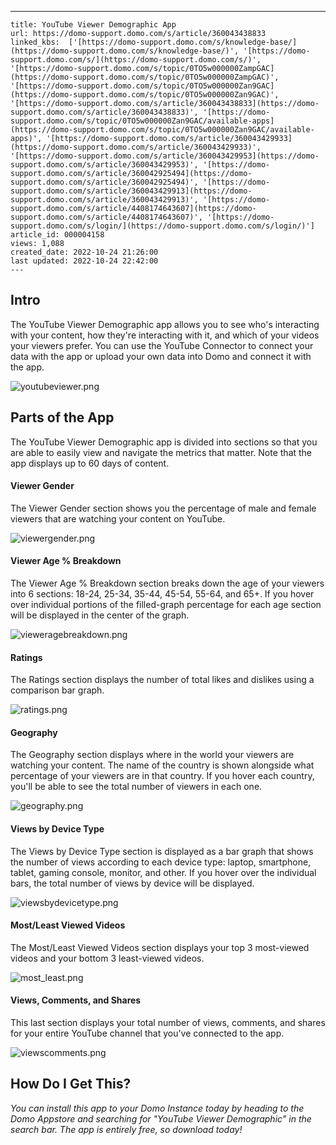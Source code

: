 ---
    title: YouTube Viewer Demographic App
    url: https://domo-support.domo.com/s/article/360043438833
    linked_kbs:  ['[https://domo-support.domo.com/s/knowledge-base/](https://domo-support.domo.com/s/knowledge-base/)', '[https://domo-support.domo.com/s/](https://domo-support.domo.com/s/)', '[https://domo-support.domo.com/s/topic/0TO5w000000ZampGAC](https://domo-support.domo.com/s/topic/0TO5w000000ZampGAC)', '[https://domo-support.domo.com/s/topic/0TO5w000000Zan9GAC](https://domo-support.domo.com/s/topic/0TO5w000000Zan9GAC)', '[https://domo-support.domo.com/s/article/360043438833](https://domo-support.domo.com/s/article/360043438833)', '[https://domo-support.domo.com/s/topic/0TO5w000000Zan9GAC/available-apps](https://domo-support.domo.com/s/topic/0TO5w000000Zan9GAC/available-apps)', '[https://domo-support.domo.com/s/article/360043429933](https://domo-support.domo.com/s/article/360043429933)', '[https://domo-support.domo.com/s/article/360043429953](https://domo-support.domo.com/s/article/360043429953)', '[https://domo-support.domo.com/s/article/360042925494](https://domo-support.domo.com/s/article/360042925494)', '[https://domo-support.domo.com/s/article/360043429913](https://domo-support.domo.com/s/article/360043429913)', '[https://domo-support.domo.com/s/article/4408174643607](https://domo-support.domo.com/s/article/4408174643607)', '[https://domo-support.domo.com/s/login/](https://domo-support.domo.com/s/login/)']
    article_id: 000004158
    views: 1,088
    created_date: 2022-10-24 21:26:00
    last updated: 2022-10-24 22:42:00
    ---



Intro
-----


The YouTube Viewer Demographic app allows you to see who's interacting with your content, how they're interacting with it, and which of your videos your viewers prefer. You can use the YouTube Connector to connect your data with the app or upload your own data into Domo and connect it with the app.  


![youtubeviewer.png](youtubeviewer.png)


Parts of the App
----------------


The YouTube Viewer Demographic app is divided into sections so that you are able to easily view and navigate the metrics that matter. Note that the app displays up to 60 days of content.


#### Viewer Gender


The Viewer Gender section shows you the percentage of male and female viewers that are watching your content on YouTube. 


![viewergender.png](viewergender.png)


#### Viewer Age % Breakdown


The Viewer Age % Breakdown section breaks down the age of your viewers into 6 sections: 18-24, 25-34, 35-44, 45-54, 55-64, and 65+. If you hover over individual portions of the filled-graph percentage for each age section will be displayed in the center of the graph. 


![vieweragebreakdown.png](vieweragebreakdown.png)


#### Ratings


The Ratings section displays the number of total likes and dislikes using a comparison bar graph. 


![ratings.png](ratings.png)


#### Geography


The Geography section displays where in the world your viewers are watching your content. The name of the country is shown alongside what percentage of your viewers are in that country. If you hover each country, you'll be able to see the total number of viewers in each one. 


![geography.png](geography.png)


#### Views by Device Type


The Views by Device Type section is displayed as a bar graph that shows the number of views according to each device type: laptop, smartphone, tablet, gaming console, monitor, and other. If you hover over the individual bars, the total number of views by device will be displayed.


![viewsbydevicetype.png](viewsbydevicetype.png)


#### Most/Least Viewed Videos


The Most/Least Viewed Videos section displays your top 3 most-viewed videos and your bottom 3 least-viewed videos. 


![most_least.png](most_least.png)


#### Views, Comments, and Shares


This last section displays your total number of views, comments, and shares for your entire YouTube channel that you've connected to the app. 


![viewscomments.png](viewscomments.png)


How Do I Get This?
------------------


*You can install this app to your Domo Instance today by heading to the Domo Appstore and searching for "YouTube Viewer Demographic" in the search bar. The app is entirely free, so download today!*


 


 


 


 


### 

